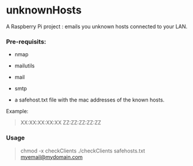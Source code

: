 unknownHosts
============

A Raspberry Pi project : emails you unknown hosts connected to your LAN.

### Pre-requisits:

* nmap

* mailutils

* mail

* smtp

* a safehost.txt file with the mac addresses of the known hosts.

Example:

> XX:XX:XX:XX:XX
> ZZ:ZZ:ZZ:ZZ:ZZ

### Usage
>chmod -x checkClients
>./checkClients safehosts.txt myemail@mydomain.com


